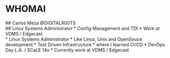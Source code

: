 # WHOMAI

<section>
## Carlos Meza
@DIGITALR00TS

</section>
<!-- -->

<section>
## Linux Systems Administrator
* Config Management and TDI
* Work at VDMS / Edgecast

<aside class="notes">
* Linux Systems Administrator
* Like Linux, Unix and OpenSouce development
* Test Driven Infrastructure
  * where I learned CI/CD
  * DevOps Day L.A. / SCaLE 14x
* Currently work at VDMS / Edgecast
</aside>
</section>
<!-- -->

